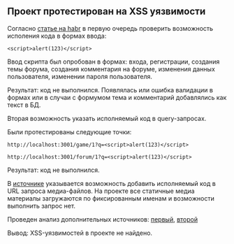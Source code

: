 ## Проект протестирован на XSS уязвимости

Согласно [статье на habr](https://habr.com/ru/post/511318/) в первую очередь проверить возможность исполения кода в формах ввода:

```<script>alert(123)</script>```

Ввод скрипта был опробован в формах: входа, регистрации, создания темы форума, создания комментария на форуме, изменения данных пользователя, изменении пароля пользователя.

Результат: код не выполнился. Появлялась или ошибка валидации в формах или в случаи с формумом тема и комментарий добавлялись как текст в БД.

Вторая возможность указать исполняемый код в query-запросах.

Были протестированы следующие точки:

```http://localhost:3001/game/1?q=<script>alert(123)</script>```

```http://localhost:3001/forum/1?q=<script>alert(123)</script>```

Результат: код не выполнился.

В [источнике](https://www.software-testing.ru/library/testing/security/3019-three-ways-to-test-for-cross-site) указывается возможность добавить исполняемый код в URL запроса медиа-файлов. На проекте все статичные медиа материалы загружаются по фиксированным именам и возможности выполнить запрос нет.

Проведен анализ дополнительных источников: [первый](https://cheatsheetseries.owasp.org/cheatsheets/XSS_Filter_Evasion_Cheat_Sheet.html), [второй](https://itsecforu.ru/2018/01/23/top-500-%D0%BD%D0%B0%D0%B8%D0%B1%D0%BE%D0%BB%D0%B5%D0%B5-%D0%B2%D0%B0%D0%B6%D0%BD%D1%8B%D1%85-xss-%D1%81%D0%BA%D1%80%D0%B8%D0%BF%D1%82%D0%BE%D0%B2-%D0%B4%D0%BB%D1%8F-%D1%82%D0%B5%D1%81%D1%82%D0%B8/)

Вывод: XSS-уязвимостей в проекте не найдено.